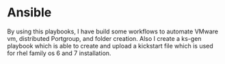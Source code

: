 # Ansible

By using this playbooks, I have build some workflows to automate VMware vm, distributed Portgroup, and folder creation. Also I create a ks-gen playbook which is able to create and upload a kickstart file which is used for rhel family os 6 and 7 installation.
